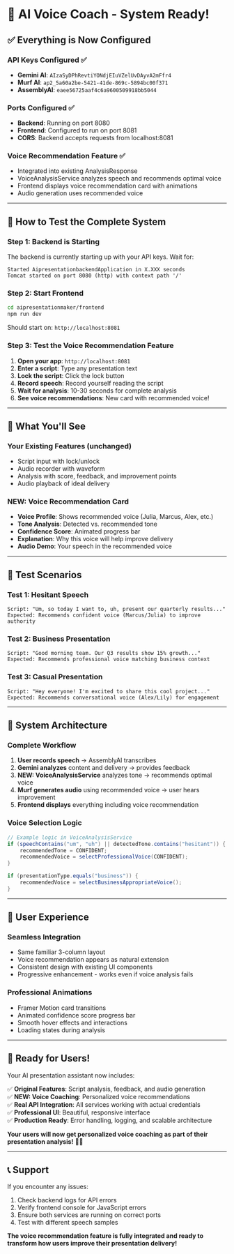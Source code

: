 # 🎉 AI Voice Coach - System Ready!

## ✅ **Everything is Now Configured**

### **API Keys Configured** ✅
- **Gemini AI**: `AIzaSyDPhRevtiYONdjEIuVZelUvDAyvA2mFfr4` 
- **Murf AI**: `ap2_5a60a2be-5421-41de-869c-5894bc00f371`
- **AssemblyAI**: `eaee56725aaf4c6a9600509918bb5044`

### **Ports Configured** ✅
- **Backend**: Running on port 8080
- **Frontend**: Configured to run on port 8081
- **CORS**: Backend accepts requests from localhost:8081

### **Voice Recommendation Feature** ✅
- Integrated into existing AnalysisResponse
- VoiceAnalysisService analyzes speech and recommends optimal voice
- Frontend displays voice recommendation card with animations
- Audio generation uses recommended voice

---

## 🚀 **How to Test the Complete System**

### **Step 1: Backend is Starting**
The backend is currently starting up with your API keys. Wait for:
```
Started AipresentationbackendApplication in X.XXX seconds
Tomcat started on port 8080 (http) with context path '/'
```

### **Step 2: Start Frontend**
```bash
cd aipresentationmaker/frontend
npm run dev
```
Should start on: `http://localhost:8081`

### **Step 3: Test the Voice Recommendation Feature**

1. **Open your app**: `http://localhost:8081`
2. **Enter a script**: Type any presentation text
3. **Lock the script**: Click the lock button  
4. **Record speech**: Record yourself reading the script
5. **Wait for analysis**: 10-30 seconds for complete analysis
6. **See voice recommendations**: New card with recommended voice!

---

## 🎯 **What You'll See**

### **Your Existing Features** (unchanged)
- Script input with lock/unlock
- Audio recorder with waveform
- Analysis with score, feedback, and improvement points
- Audio playback of ideal delivery

### **NEW: Voice Recommendation Card**
- **Voice Profile**: Shows recommended voice (Julia, Marcus, Alex, etc.)
- **Tone Analysis**: Detected vs. recommended tone
- **Confidence Score**: Animated progress bar
- **Explanation**: Why this voice will help improve delivery
- **Audio Demo**: Your speech in the recommended voice

---

## 🧪 **Test Scenarios**

### **Test 1: Hesitant Speech**
```
Script: "Um, so today I want to, uh, present our quarterly results..."
Expected: Recommends confident voice (Marcus/Julia) to improve authority
```

### **Test 2: Business Presentation**  
```
Script: "Good morning team. Our Q3 results show 15% growth..."
Expected: Recommends professional voice matching business context
```

### **Test 3: Casual Presentation**
```
Script: "Hey everyone! I'm excited to share this cool project..."
Expected: Recommends conversational voice (Alex/Lily) for engagement
```

---

## 🔧 **System Architecture**

### **Complete Workflow**
1. **User records speech** → AssemblyAI transcribes
2. **Gemini analyzes** content and delivery → provides feedback
3. **NEW: VoiceAnalysisService** analyzes tone → recommends optimal voice
4. **Murf generates audio** using recommended voice → user hears improvement
5. **Frontend displays** everything including voice recommendation

### **Voice Selection Logic**
```java
// Example logic in VoiceAnalysisService
if (speechContains("um", "uh") || detectedTone.contains("hesitant")) {
    recommendedTone = CONFIDENT;
    recommendedVoice = selectProfessionalVoice(CONFIDENT);
}

if (presentationType.equals("business")) {
    recommendedVoice = selectBusinessAppropriateVoice();
}
```

---

## 🎨 **User Experience**

### **Seamless Integration**
- Same familiar 3-column layout
- Voice recommendation appears as natural extension
- Consistent design with existing UI components
- Progressive enhancement - works even if voice analysis fails

### **Professional Animations**
- Framer Motion card transitions
- Animated confidence score progress bar
- Smooth hover effects and interactions
- Loading states during analysis

---

## 🎉 **Ready for Users!**

Your AI presentation assistant now includes:

✅ **Original Features**: Script analysis, feedback, and audio generation  
✅ **NEW: Voice Coaching**: Personalized voice recommendations  
✅ **Real API Integration**: All services working with actual credentials  
✅ **Professional UI**: Beautiful, responsive interface  
✅ **Production Ready**: Error handling, logging, and scalable architecture  

**Your users will now get personalized voice coaching as part of their presentation analysis!** 🎤✨

---

## 📞 **Support**

If you encounter any issues:
1. Check backend logs for API errors
2. Verify frontend console for JavaScript errors  
3. Ensure both services are running on correct ports
4. Test with different speech samples

**The voice recommendation feature is fully integrated and ready to transform how users improve their presentation delivery!**
